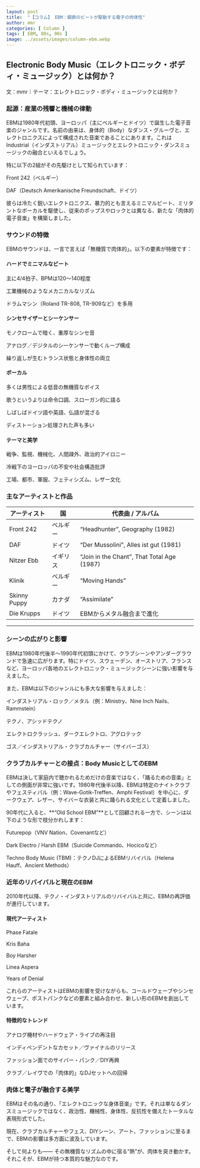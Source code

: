 ```yaml
---
layout: post
title:  "【コラム】 EBM：鋼鉄のビートが駆動する電子の肉体性"
author: mmr
categories: [ Column ]
tags: [ EBM, 80s, 90s ]
image: ../assets/images/column-ebm.webp
---
```


## Electronic Body Music（エレクトロニック・ボディ・ミュージック）とは何か？



文：mmr｜テーマ：エレクトロニック・ボディ・ミュージックとは何か？



### 起源：産業の残響と機械の律動
EBMは1980年代初頭、ヨーロッパ（主にベルギーとドイツ）で誕生した電子音楽のジャンルです。名前の由来は、身体的（Body）なダンス・グルーヴと、エレクトロニクスによって構成された音楽であることにあります。これはIndustrial（インダストリアル）ミュージックとエレクトロニック・ダンスミュージックの融合といえるでしょう。

特に以下の2組がその先駆けとして知られています：

Front 242（ベルギー）

DAF（Deutsch Amerikanische Freundschaft、ドイツ）

彼らは冷たく鋭いエレクトロニクス、暴力的とも言えるミニマルビート、ミリタントなボーカルを駆使し、従来のポップスやロックとは異なる、新たな「肉体的電子音楽」を構築しました。

### サウンドの特徴
EBMのサウンドは、一言で言えば「無機質で肉体的」。以下の要素が特徴です：

#### ハードでミニマルなビート
主に4/4拍子、BPMは120〜140程度

工業機械のようなメカニカルなリズム

ドラムマシン（Roland TR-808, TR-909など）を多用

#### シンセサイザーとシーケンサー
モノクロームで暗く、重厚なシンセ音

アナログ／デジタルのシーケンサーで動くループ構成

繰り返しが生むトランス状態と身体性の両立

#### ボーカル
多くは男性による低音の無機質なボイス

歌うというよりは命令口調、スローガン的に語る

しばしばドイツ語や英語、仏語が混ざる

ディストーション処理された声も多い

#### テーマと美学
戦争、監視、機械化、人間疎外、政治的アイロニー

冷戦下のヨーロッパの不安や社会構造批評

工場、都市、軍服、フェティシズム、レザー文化

### 主なアーティストと作品


<div class="table-border">
<table>
  <thead>
    <tr>
      <th>アーティスト</th>
      <th>国</th>
      <th>代表曲 / アルバム</th>
    </tr>
  </thead>
  <tbody>
    <tr>
      <td>Front 242</td>
      <td>ベルギー</td>
      <td>“Headhunter”, Geography (1982)</td>
    </tr>
    <tr>
      <td>DAF</td>
      <td>ドイツ</td>
      <td>“Der Mussolini”, Alles ist gut (1981)</td>
    </tr>
    <tr>
      <td>Nitzer Ebb</td>
      <td>イギリス</td>
      <td>“Join in the Chant”, That Total Age (1987)</td>
    </tr>
    <tr>
      <td>Klinik</td>
      <td>ベルギー</td>
      <td>“Moving Hands”</td>
    </tr>
    <tr>
      <td>Skinny Puppy</td>
      <td>カナダ</td>
      <td>“Assimilate”</td>
    </tr>
    <tr>
      <td>Die Krupps</td>
      <td>ドイツ</td>
      <td>EBMからメタル融合まで進化</td>
    </tr>
  </tbody>
</table>
</div>
    
<hr>


### シーンの広がりと影響
EBMは1980年代後半〜1990年代初頭にかけて、クラブシーンやアンダーグラウンドで急速に広がります。特にドイツ、スウェーデン、オーストリア、フランスなど、ヨーロッパ各地のエレクトロニック・ミュージックシーンに強い影響を与えました。

また、EBMは以下のジャンルにも多大な影響を与えました：

インダストリアル・ロック／メタル（例：Ministry、Nine Inch Nails、Rammstein）

テクノ、アシッドテクノ

エレクトロクラッシュ、ダークエレクトロ、アグロテック

ゴス／インダストリアル・クラブカルチャー（サイバーゴス）

### クラブカルチャーとの接点：Body MusicとしてのEBM
EBMは決して家庭内で聴かれるためだけの音楽ではなく、「踊るための音楽」としての側面が非常に強いです。1980年代後半以降、EBMは特定のナイトクラブやフェスティバル（例：Wave-Gotik-Treffen、Amphi Festival）を中心に、ダークウェア、レザー、サイバーな衣装と共に踊られる文化として定着しました。

90年代に入ると、**“Old School EBM”**として回顧される一方で、シーンは以下のような形で枝分かれします：

Futurepop（VNV Nation、Covenantなど）

Dark Electro / Harsh EBM（Suicide Commando、Hocicoなど）

Techno Body Music (TBM)：テクノDJによるEBMリバイバル（Helena Hauff、Ancient Methods）

### 近年のリバイバルと現在のEBM
2010年代以降、テクノ・インダストリアルのリバイバルと共に、EBMの再評価が進行しています。

#### 現代アーティスト
Phase Fatale

Kris Baha

Boy Harsher

Linea Aspera

Years of Denial

これらのアーティストはEBMの影響を受けながらも、コールドウェーブやシンセウェーブ、ポストパンクなどの要素と組み合わせ、新しい形のEBMを創出しています。

#### 特徴的なトレンド
アナログ機材やハードウェア・ライブの再注目

インディペンデントなカセット／ヴァイナルのリリース

ファッション面でのサイバー・パンク／DIY再興

クラブ／レイヴでの「肉体的」なDJセットへの回帰

### 肉体と電子が融合する美学
EBMはその名の通り、「エレクトロニックな身体音楽」です。それは単なるダンスミュージックではなく、政治性、機械性、身体性、反抗性を備えたトータルな表現形式でした。

現在、クラブカルチャーやフェス、DIYシーン、アート、ファッションに至るまで、EBMの影響は多方面に波及しています。

そして何よりも——
その無機質なリズムの中に宿る“熱”が、肉体を突き動かす。
それこそが、EBMが持つ本質的な魅力なのです。